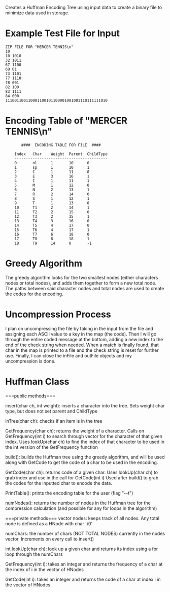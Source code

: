 Creates a Huffman Encoding Tree using input data to create a binary file to minimize data used in storage.

# Example Test File for Input

    ZIP FILE FOR "MERCER TENNIS\n"
    10
    10 1010
    32 1011
    67 1100
    69 01
    73 1101
    77 1110
    78 001
    82 100
    83 1111
    84 000
    111001100110001100101100001001001110111111010

# Encoding Table of "MERCER TENNIS\n"

           ####  ENCODING TABLE FOR FILE  ####

        Index   Char    Weight  Parent  ChildType
        -----------------------------------------
        0       nl      1       10      0
        1       sp      1       10      1
        2       C       1       11      0
        3       E       3       16      1
        4       I       1       11      1
        5       M       1       12      0
        6       N       2       13      1
        7       R       2       14      0
        8       S       1       12      1
        9       T       1       13      0
        10      T1      2       14      1
        11      T2      2       15      0
        12      T3      2       15      1
        13      T4      3       16      0
        14      T5      4       17      0
        15      T6      4       17      1
        16      T7      6       18      0
        17      T8      8       18      1
        18      T9      14      0       -1

# Greedy Algorithm
The greedy algorithm looks for the two smallest nodes (either characters nodes or total nodes),
and adds them together to form a new total node. The paths between said character nodes and total nodes
are used to create the codes for the encoding. 

# Uncompression Process
I plan on uncompressing the file by taking in the input from the file and assigning each ASCII value to a key
in the map (the code). Then I will go through the entire coded message at the bottom, adding a new index to the end
of the check string when needed. When a match is finally found, that char in the map is printed to a file and the check
string is reset for further use. Finally, I can close the inFile and outFile objects and my uncompression is done.


# Huffman Class
===public methods===

insert(char ch, int weight): inserts a character into the tree. Sets weight char type, but does not set
parent and ChildType

inTree(char ch): checks if an item is in the tree

GetFrequency(char ch): returns the weight of a character. Calls on GetFrequency(int i) to search through vector
for the character of that given index. Uses lookUp(char ch) to find the index of that character to be used in the
int version of the GetFrequency function

build(): builds the Huffman tree using the greedy algorithm, and will be used along with GetCode to get the code
of a char to be used in the encoding.

GetCode(char ch): returns code of a given char. Uses lookUp(char ch) to grab index and use in the call for GetCode(int i)
Used after build() to grab the codes for the inputted char to encode the data.

PrintTable(): prints the encoding table for the user (flag "--t")

numNodes(): returns the number of nodes in the Huffman tree for the compression calculation (and possible for any for loops
in the algorithm)

===private methods===
vector<HNode> nodes: keeps track of all nodes. Any total node is defined as a HNode with char '\0'

numChars: the number of chars (NOT TOTAL NODES) currently in the nodes vector. Increments on every call to insert()

int lookUp(char ch): look up a given char and returns its index using a for loop through the numChars

GetFrequency(int i): takes an integer and returns the frequency of a char at the index of i in the vector of HNodes

GetCode(int i): takes an integer and returns the code of a char at index i in the vector of HNodes
